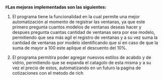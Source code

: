 #**Las mejoras implementadas son las siguientes:**

1. El programa tiene la funcionalidad en la cual permite una mejor automatización al momento de registrar las ventanas, ya que este primero pregunta cuantos modelos de ventanas deseas hacer y despues pregunta cuantas cantidad de ventanas sera por ese modelo, permitiendo que sea más agíl el registro de ventanas y a su vez suma la cantidad de ventanas por modelo identificando que si en caso de que la suma de mayor a 100 este aplique el descuento del 10%.

2. El programa permitira poder agregar nuesvos estilos de acabdo y de vidrio, permitiendo que se expanda el catagolo de esta misma y a su vez el precio de estos, automatizando en un futuro la pagina de cotizaciones con el metodo de rich



